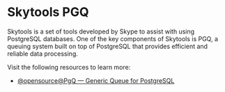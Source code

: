 # Skytools PGQ

Skytools is a set of tools developed by Skype to assist with using PostgreSQL databases. One of the key components of Skytools is PGQ, a queuing system built on top of PostgreSQL that provides efficient and reliable data processing.

Visit the following resources to learn more:

- [@opensource@PgQ — Generic Queue for PostgreSQL](https://github.com/pgq)